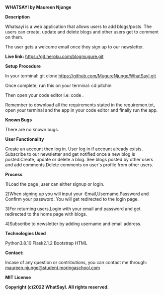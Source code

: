 **WHATSAYI by Maureen Njunge**

**Description**

Whatsayi is a web application that allows users to add blogs/posts. The users can create, update and delete blogs and other users get to comment on them.

The user gets a welcome email once they sign up to our newsletter.

**Live link:** https://git.heroku.com/blogmugure.git


**Setup Procedure**

In your terminal: git clone https://github.com/MugureNjunge/WhatSayI.git

Once complete, run this on your terminal: cd pitchin

Then open your code editor i.e: code .

Remember to download all the requirements stated in the requiremen.txt, open your terminal and the app in your code editor and finally run the app.

**Known Bugs**

There are no known bugs.

**User Functionality**

Create an account then log in. User log in if account already exists. Subscribe to our newsletter and get notified once a new blog is posted.Create, update or delete a blog. See blogs posted by other users and add comments.Delete comments on user's profile from other users.

**Process**

1)Load the page ,user can either signup or login.

2)When signing up you will input your :Email,Username,Password and Confirm your password. You will get redirected to the login page.

3)For returning users,Login with your email and password and get redirected to the home page with blogs.

4)Subscribe to newsletter by adding username and email address.

**Technologies Used**

Python3.8.10 
Flask2.1.2 
Bootstrap
HTML


**Contact:**

Incase of any question or contributions, you can contact me through: maureen.njunge@student.moringaschool.com


**MIT License**

**Copyright (c)2022 WhatSayI. All rights reserved.**
